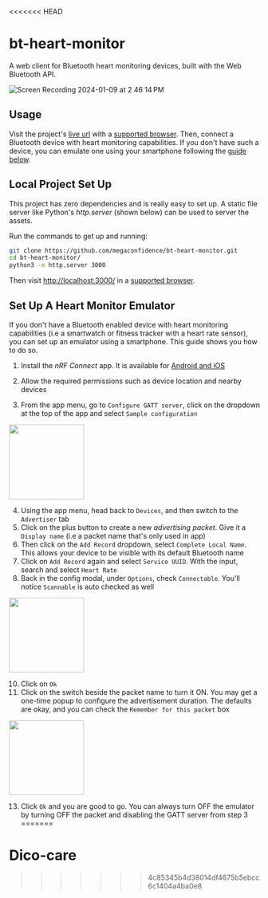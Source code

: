 <<<<<<< HEAD
#  bt-heart-monitor
A web client for Bluetooth heart monitoring devices, built with the Web Bluetooth API.

![Screen Recording 2024-01-09 at 2 46 14 PM](https://github.com/megaconfidence/bt-heart-monitor/assets/17744578/58e51e6f-255e-408d-b103-e6bd242cdc48)

## Usage
Visit the project's [live url](https://megaconfidence.github.io/bt-heart-monitor/) with a [supported browser](https://caniuse.com/web-bluetooth). Then, connect a Bluetooth device with heart monitoring capabilities. If you don't have such a device, you can emulate one using your smartphone following the [guide below](#set-up-a-heart-monitor-emulator).

## Local Project Set Up
This project has zero dependencies and is really easy to set up. A static file server like Python's _http.server_ (shown below) can be used to server the assets.

Run the commands to get up and running:
```sh
git clone https://github.com/megaconfidence/bt-heart-monitor.git
cd bt-heart-monitor/
python3 -m http.server 3000
```
Then visit [http://localhost:3000/](http://localhost:3000/) in a [supported browser](https://caniuse.com/web-bluetooth).

## Set Up A Heart Monitor Emulator
If you don't have a Bluetooth enabled device with heart monitoring capabilities 
(i.e a smartwatch or fitness tracker with a heart rate sensor), you can set up
an emulator using a smartphone. This guide shows you how to do so.

1. Install the _nRF Connect_ app. It is available for [Android and iOS](https://www.nordicsemi.com/Products/Development-tools/nrf-connect-for-mobile.)

2. Allow the required permissions such as device location and nearby devices

3. From the app menu, go to `Configure GATT server`, click on the dropdown at the top of the app and select `Sample configuration`
<img src="https://github.com/megaconfidence/bt-heart-monitor/assets/17744578/96ef67e2-415f-460d-a00b-fda9351f1338" width="150">

4. Using the app menu, head back to `Devices`, and then switch to the `Advertiser` tab
5. Click on the plus button to create a new _advertising packet_. Give it a `Display name` (i.e a packet name that's only used in app)
6. Then click on the `Add Record` dropdown, select `Complete Local Name`. This allows your device to be visible with its default Bluetooth name
7. Click on `Add Record` again and select `Service UUID`. With the input, search and select `Heart Rate`
8. Back in the config modal, under `Options`, check `Connectable`. You'll notice `Scannable` is auto checked as well
<img src="https://github.com/megaconfidence/bt-heart-monitor/assets/17744578/1fb60c2e-713a-413b-ab84-2bc5e9e6ca1b" width="150">


10. Click on `Ok`
11. Click on the switch beside the packet name to turn it ON. You may get a one-time popup to configure the advertisement duration.
The defaults are okay, and you can check the `Remember for this packet` box
<img src="https://github.com/megaconfidence/bt-heart-monitor/assets/17744578/98e71143-9568-4651-9b4e-cafb8285f81f" width="150">


13. Click `Ok` and you are good to go. You can always turn OFF the emulator by turning OFF the packet and disabling the GATT server from step 3
=======
# Dico-care
>>>>>>> 4c85345b4d38014df4675b5ebcc6c1404a4ba0e8

